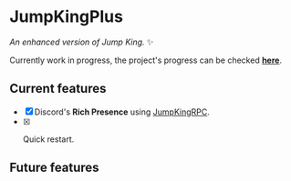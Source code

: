 # JumpKingPlus
*An enhanced version of Jump King.* :sparkles:

Currently work in progress, the project's progress can be checked [**here**](https://github.com/users/Phoenixx19/projects/1).

## Current features
- [x] Discord's **Rich Presence** using [JumpKingRPC]().
- [x] <p title="Let you restart the story mode faster than before directly from your pause menu">Quick restart.</p>

## Future features